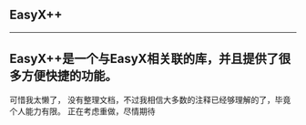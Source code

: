 ## EasyX++
---
EasyX++是一个与EasyX相关联的库，并且提供了很多方便快捷的功能。
---
可惜我太懒了， 没有整理文档，不过我相信大多数的注释已经够理解的了，毕竟个人能力有限。
正在考虑重做，尽情期待
